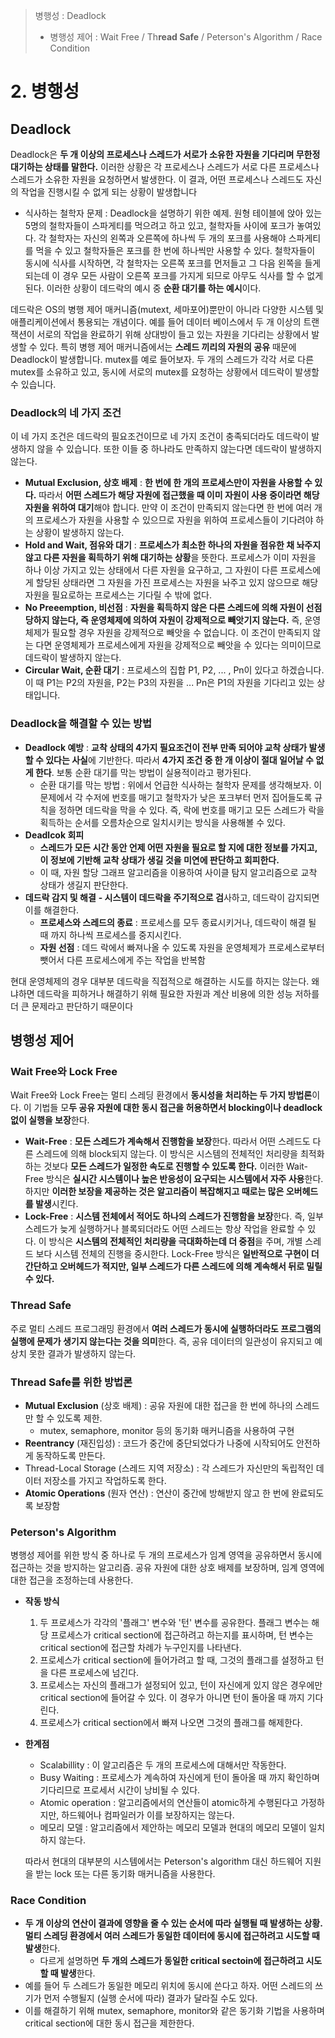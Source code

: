 > 병행성 : Deadlock
>
> - 병행성 제어 : Wait Free / Th**read Safe** / Peterson's Algorithm / Race Condition

# 2. 병행성

## Deadlock

Deadlock은 **두 개 이상의 프로세스나 스레드가 서로가 소유한 자원을 기다리며 무한정 대기하는 상태를 말한다.** 이러한 상황은 각 프로세스나 스레드가 서로 다른 프로세스나 스레드가 소유한 자원을 요청하면서 발생한다. 이 결과, 어떤 프로세스나 스레드도 자신의 작업을 진행시킬 수 없게 되는 상황이 발생합니다

- 식사하는 철학자 문제 : Deadlock을 설명하기 위한 예제. 원형 테이블에 앉아 있는 5명의 철학자들이 스파게티를 먹으려고 하고 있고, 철학자들 사이에 포크가 놓여있다. 각 철학자는 자신의 왼쪽과 오른쪽에 하나씩 두 개의 포크를 사용해야 스파게티를 먹을 수 있고 철학자들은 포크를 한 번에 하나씩만 사용할 수 있다.
  철학자들이 동시에 식사를 시작하면, 각 철학자는 오른쪽 포크를 먼저들고 그 다음 왼쪽을 들게 되는데 이 경우 모든 사람이 오른쪽 포크를 가지게 되므로 아무도 식사를 할 수 없게 된다. 이러한 상황이 데드락의 예시 중 **순환 대기를 하는 예시**이다.

데드락은 OS의 병행 제어 매커니즘(mutext, 세마포어)뿐만이 아니라 다양한 시스템 및 애플리케이션에서 통용되는 개념이다. 예를 들어 데이터 베이스에서 두 개 이상의 트랜잭션이 서로의 작업을 완료하기 위해 상대방이 들고 있는 자원을 기다리는 상황에서 발생할 수 있다.
특히 병행 제어 매커니즘에서는 **스레드 끼리의 자원의 공유** 때문에 Deadlock이 발생합니다. mutex를 예로 들어보자. 두 개의 스레드가 각각 서로 다른 mutex를 소유하고 있고, 동시에 서로의 mutex를 요청하는 상황에서 데드락이 발생할 수 있습니다.

### Deadlock의 네 가지 조건

이 네 가지 조건은 데드락의 필요조건이므로 네 가지 조건이 충족되더라도 데드락이 발생하지 않을 수 있습니다. 또한 이들 중 하나라도 만족하지 않는다면 데드락이 발생하지 않는다.

- **Mutual Exclusion, 상호 배제** : **한 번에 한 개의 프로세스만이 자원을 사용할 수 있다.** 따라서 **어떤 스레드가 해당 자원에 접근했을 때 이미 자원이 사용 중이라면 해당 자원을 위하여 대기**해야 합니다. 만약 이 조건이 만족되지 않는다면 한 번에 여러 개의 프로세스가 자원을 사용할 수 있으므로 자원을 위하여 프로세스들이 기다려야 하는 상황이 발생하지 않는다.
- **Hold and Wait, 점유와 대기** : **프로세스가 최소한 하나의 자원을 점유한 채 놔주지 않고 다른 자원을 획득하기 위해 대기하는 상황**을 뜻한다. 프로세스가 이미 자원을 하나 이상 가지고 있는 상태에서 다른 자원을 요구하고, 그 자원이 다른 프로세스에게 할당된 상태라면 그 자원을 가진 프로세스는 자원을 놔주고 있지 않으므로 해당 자원을 필요로하는 프로세스는 기다릴 수 밖에 없다.
- **No Preeemption, 비선점** : **자원을 획득하지 않은 다른 스레드에 의해 자원이 선점당하지 않는다, 즉 운영체제에 의하여 자원이 강제적으로 빼앗기지 않는다.** 즉, 운영체제가 필요할 경우 자원을 강제적으로 빼앗을 수 없습니다. 이 조건이 만족되지 않는 다면 운영체제가 프로세스에게 자원을 강제적으로 빼앗을 수 있다는 의미이므로 데드락이 발생하지 않는다.
- **Circular Wait, 순환 대기** : 프로세스의 집합 P1, P2, ... , Pn이 있다고 하겠습니다. 이 때 P1는 P2의 자원을, P2는 P3의 자원을 ... Pn은 P1의 자원을 기다리고 있는 상태입니다.

### Deadlock을 해결할 수 있는 방법

- **Deadlock 예방** : **교착 상태의 4가지 필요조건이 전부 만족 되어야 교착 상태가 발생할 수 있다는 사실**에 기반한다. 따라서 **4가지 조건 중 한 개 이상이 절대 일어날 수 없게 한다**. 보통 순환 대기를 막는 방법이 실용적이라고 평가된다.
  - 순환 대기를 막는 방법 : 위에서 언급한 식사하는 철학자 문제를 생각해보자. 이 문제에서 각 수저에 번호를 매기고 철학자가 낮은 포크부터 먼저 집어들도록 규칙을 정하면 데드락을 막을 수 있다. 즉, 락에 번호를 매기고 모든 스레드가 락을 획득하는 순서를 오름차순으로 일치시키는 방식을 사용해볼 수 있다.
- **Deadlcok 회피**
  - **스레드가 모든 시간 동안 언제 어떤 자원을 필요로 할 지에 대한 정보를 가지고, 이 정보에 기반해 교착 상태가 생길 것을 미연에 판단하고 회피한다.**
  - 이 때, 자원 할당 그래프 알고리즘을 이용하여 사이클 탐지 알고리즘으로 교착 상태가 생길지 판단한다.
- **데드락 감지 및 해결**
  **- 시스템이 데드락을 주기적으로 검**사하고, 데드락이 감지되면 이를 해결한다.
  - **프로세스와 스레드의 종료** : 프로세스를 모두 종료시키거나, 데드락이 해결 될 때 까지 하나씩 프로세스를 중지시킨다.
  - **자원 선점** : 데드 락에서 빠져나올 수 있도록 자원을 운영체제가 프로세스로부터 뺏어서 다른 프로세스에게 주는 작업을 반복함

현대 운영체제의 경우 대부분 데드락을 직접적으로 해결하는 시도를 하지는 않는다. 왜냐하면 데드락을 피하거나 해결하기 위해 필요한 자원과 계산 비용에 의한 성능 저하를 더 큰 문제라고 판단하기 때문이다

## 병행성 제어

### Wait Free와 Lock Free

Wait Free와 Lock Free는 멀티 스레딩 환경에서 **동시성을 처리하는 두 가지 방법론**이다. 이 기법들 모**두 공유 자원에 대한 동시 접근을 허용하면서 blocking이나 deadlock 없이 실행을 보장**한다.

- **Wait-Free** : **모든 스레드가 계속해서 진행함을 보장**한다. 따라서 어떤 스레드도 다른 스레드에 의해 block되지 않는다. 이 방식은 시스템의 전체적인 처리량을 최적화하는 것보다 **모든 스레드가 일정한 속도로 진행할 수 있도록 한다.** 이러한 Wait-Free 방식은 **실시간 시스템이나 높은 반응성이 요구되는 시스템에서 자주 사용**한다. 하지만 **이러한 보장을 제공하는 것은 알고리즘이 복잡해지고 때로는 많은 오버헤드를 발생**시킨다.
- **Lock-Free** : **시스템 전체에서 적어도 하나의 스레드가 진행함을 보장**한다. 즉, 일부 스레드가 늦게 실행하거나 블록되더라도 어떤 스레드는 항상 작업을 완료할 수 있다.
  이 방식은 **시스템의 전체적인 처리량을 극대화하는데 더 중점**을 주며, 개별 스레드 보다 시스템 전체의 진행을 중시한다.
  Lock-Free 방식은 **일반적으로 구현이 더 간단하고 오버헤드가 적지만, 일부 스레드가 다른 스레드에 의해 계속해서 뒤로 밀릴 수 있다.**

### Thread Safe

주로 멀티 스레드 프로그래밍 환경에서 **여러 스레드가 동시에 실행하더라도 프로그램의 실행에 문제가 생기지 않는다는 것을 의미**한다. 즉, 공유 데이터의 일관성이 유지되고 예상치 못한 결과가 발생하지 않는다.

### Thread Safe를 위한 방법론

- **Mutual Exclusion** (상호 배제) : 공유 자원에 대한 접근을 한 번에 하나의 스레드만 할 수 있도록 제한.
  - mutex, semaphore, monitor 등의 동기화 매커니즘을 사용하여 구현
- **Reentrancy** (재진입성) : 코드가 중간에 중단되었다가 나중에 시작되어도 안전하게 동작하도록 만든다.
- Thread-Local Storage (스레드 지역 저장소) : 각 스레드가 자신만의 독립적인 데이터 저장소를 가지고 작업하도록 한다.
- **Atomic Operations** (원자 연산) : 연산이 중간에 방해받지 않고 한 번에 완료되도록 보장함

### Peterson's Algorithm

병행성 제어를 위한 방식 중 하나로 두 개의 프로세스가 임계 영역을 공유하면서 동시에 접근하는 것을 방지하는 알고리즘. 공유 자원에 대한 상호 배제를 보장하며, 임계 영역에 대한 접근을 조정하는데 사용한다.

- **작동 방식**
  1.  두 프로세스가 각각의 '플래그' 변수와 '턴' 변수를 공유한다. 플래그 변수는 해당 프로세스가 critical section에 접근하려고 하는지를 표시하며, 턴 변수는 critical section에 접근할 차례가 누구인지를 나타낸다.
  2.  프로세스가 critical section에 들어가려고 할 때, 그것의 플래그를 설정하고 턴을 다른 프로세스에 넘긴다.
  3.  프로세스는 자신의 플래그가 설정되어 있고, 턴이 자신에게 있지 않은 경우에만 critical section에 들어갈 수 있다. 이 경우가 아니면 턴이 돌아올 때 까지 기다린다.
  4.  프로세스가 critical section에서 빠져 나오면 그것의 플래그를 해제한다.
- **한계점**

  - Scalabillity : 이 알고리즘은 두 개의 프로세스에 대해서만 작동한다.
  - Busy Waiting : 프로세스가 계속하여 자신에게 턴이 돌아올 때 까지 확인하며 기다리므로 프로세서 시간이 낭비될 수 있다.
  - Atomic operation : 알고리즘에서의 연산들이 atomic하게 수행된다고 가정하지만, 하드웨어나 컴파일러가 이를 보장하지는 않는다.
  - 메모리 모델 : 알고리즘에서 제안하는 메모리 모델과 현대의 메모리 모델이 일치하지 않는다.

  따라서 현대의 대부분의 시스템에서는 Peterson's algorithm 대신 하드웨어 지원을 받는 lock 또는 다른 동기화 매커니즘을 사용한다.

### Race Condition

- **두 개 이상의 연산이 결과에 영향을 줄 수 있는 순서에 따라 실행될 때 발생하는 상황. 멀티 스레딩 환경에서 여러 스레드가 동일한 데이터에 동시에 접근하려고 시도할 때 발생**한다.
  - 다르게 설명하면 **두 개의 스레드가 동일한 critical sectoin에 접근하려고 시도할 때 발생**한다.
- 예를 들어 두 스레드가 동일한 메모리 위치에 동시에 쓴다고 하자. 어떤 스레드의 쓰기가 먼저 수행될지 (실행 순서에 따라) 결과가 달라질 수도 있다.
- 이를 해결하기 위해 mutex, semaphore, monitor와 같은 동기화 기법을 사용하며 critical section에 대한 동시 접근을 제한한다.
